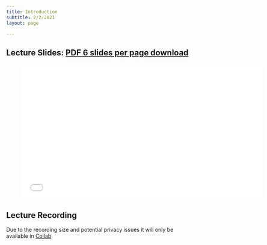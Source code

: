 ```yaml
---
title: Introduction
subtitle: 2/2/2021
layout: page

---
```


## Lecture Slides: [PDF 6 slides per page download](../intro_slides.pdf)

<figure class="image is-16by9">
    <iframe class="has-ratio" frameborder="0" scrolling="yes" width="640" height="360"
        src="../intro_slides.pdf">
    </iframe>
</figure>


## Lecture Recording

Due to the recording size and potential privacy issues it will only be available in [Collab](https://collab.its.virginia.edu/portal).